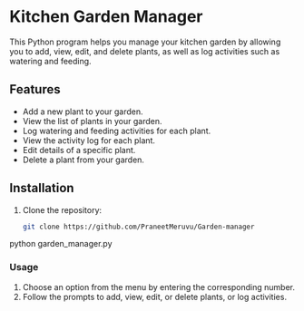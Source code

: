 # Kitchen Garden Manager

This Python program helps you manage your kitchen garden by allowing you to add, view, edit, and delete plants, as well as log activities such as watering and feeding.

## Features

- Add a new plant to your garden.
- View the list of plants in your garden.
- Log watering and feeding activities for each plant.
- View the activity log for each plant.
- Edit details of a specific plant.
- Delete a plant from your garden.

## Installation

1. Clone the repository:

   ```bash
   git clone https://github.com/PraneetMeruvu/Garden-manager

python garden_manager.py


### Usage

1. Choose an option from the menu by entering the corresponding number.
2. Follow the prompts to add, view, edit, or delete plants, or log activities.
